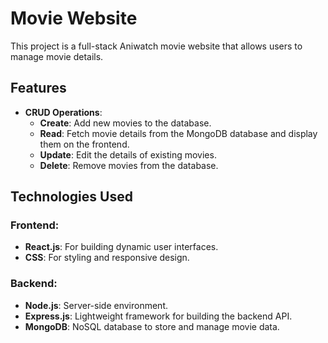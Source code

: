 # Movie Website

This project is a full-stack Aniwatch  movie website that allows users to manage movie details. 

## Features

- **CRUD Operations**: 
  - **Create**: Add new movies to the database.
  - **Read**: Fetch movie details from the MongoDB database and display them on the frontend.
  - **Update**: Edit the details of existing movies.
  - **Delete**: Remove movies from the database.


## Technologies Used

### Frontend:
- **React.js**: For building dynamic user interfaces.
- **CSS**: For styling and responsive design.

### Backend:
- **Node.js**: Server-side environment.
- **Express.js**: Lightweight framework for building the backend API.
- **MongoDB**: NoSQL database to store and manage movie data.



